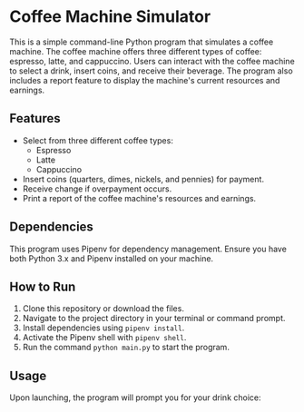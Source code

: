 # Coffee Machine Simulator

This is a simple command-line Python program that simulates a coffee machine. The coffee machine offers three different types of coffee: espresso, latte, and cappuccino. Users can interact with the coffee machine to select a drink, insert coins, and receive their beverage. The program also includes a report feature to display the machine's current resources and earnings.

## Features

- Select from three different coffee types:
  - Espresso
  - Latte
  - Cappuccino
- Insert coins (quarters, dimes, nickels, and pennies) for payment.
- Receive change if overpayment occurs.
- Print a report of the coffee machine's resources and earnings.

## Dependencies

This program uses Pipenv for dependency management. Ensure you have both Python 3.x and Pipenv installed on your machine.

## How to Run

1. Clone this repository or download the files.
2. Navigate to the project directory in your terminal or command prompt.
3. Install dependencies using `pipenv install`.
4. Activate the Pipenv shell with `pipenv shell`.
5. Run the command `python main.py` to start the program.

## Usage

Upon launching, the program will prompt you for your drink choice:

